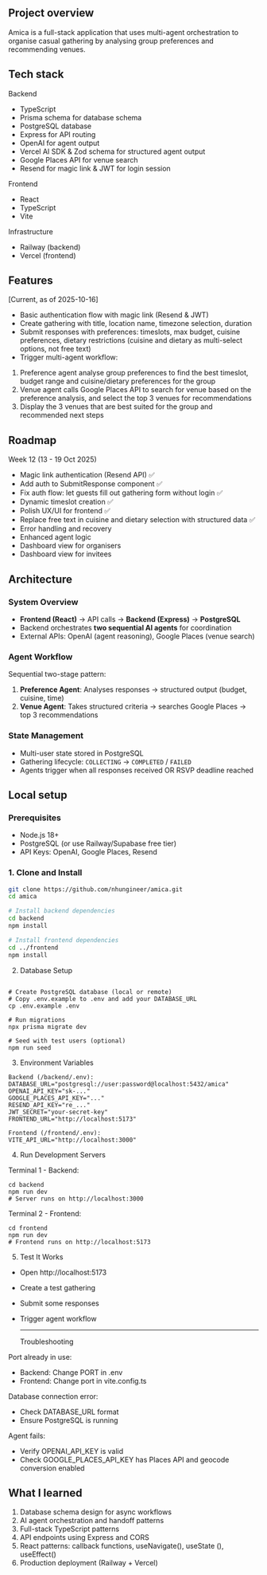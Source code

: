 ## Project overview

Amica is a full-stack application that uses multi-agent orchestration to organise casual gathering by analysing group preferences and recommending venues.

## Tech stack

Backend

- TypeScript
- Prisma schema for database schema
- PostgreSQL database
- Express for API routing
- OpenAI for agent output
- Vercel AI SDK & Zod schema for structured agent output
- Google Places API for venue search
- Resend for magic link & JWT for login session

Frontend

- React
- TypeScript
- Vite

Infrastructure

- Railway (backend)
- Vercel (frontend)

## Features

[Current, as of 2025-10-16]

- Basic authentication flow with magic link (Resend & JWT)
- Create gathering with title, location name, timezone selection, duration
- Submit responses with preferences: timeslots, max budget, cuisine preferences, dietary restrictions (cuisine and dietary as multi-select options, not free text)
- Trigger multi-agent workflow:

1. Preference agent analyse group preferences to find the best timeslot, budget range and cuisine/dietary preferences for the group
2. Venue agent calls Google Places API to search for venue based on the preference analysis, and select the top 3 venues for recommendations
3. Display the 3 venues that are best suited for the group and recommended next steps

## Roadmap

Week 12 (13 - 19 Oct 2025)

- Magic link authentication (Resend API) ✅
- Add auth to SubmitResponse component ✅
- Fix auth flow: let guests fill out gathering form without login ✅
- Dynamic timeslot creation ✅
- Polish UX/UI for frontend ✅
- Replace free text in cuisine and dietary selection with structured data ✅
- Error handling and recovery
- Enhanced agent logic
- Dashboard view for organisers
- Dashboard view for invitees

## Architecture

### System Overview

- **Frontend (React)** → API calls → **Backend (Express)** → **PostgreSQL**
- Backend orchestrates **two sequential AI agents** for coordination
- External APIs: OpenAI (agent reasoning), Google Places (venue search)

### Agent Workflow

Sequential two-stage pattern:

1. **Preference Agent**: Analyses responses → structured output (budget, cuisine, time)
2. **Venue Agent**: Takes structured criteria → searches Google Places → top 3 recommendations

### State Management

- Multi-user state stored in PostgreSQL
- Gathering lifecycle: `COLLECTING` → `COMPLETED` / `FAILED`
- Agents trigger when all responses received OR RSVP deadline reached

## Local setup

### Prerequisites

- Node.js 18+
- PostgreSQL (or use Railway/Supabase free tier)
- API Keys: OpenAI, Google Places, Resend

### 1. Clone and Install

```bash
git clone https://github.com/nhungineer/amica.git
cd amica

# Install backend dependencies
cd backend
npm install

# Install frontend dependencies
cd ../frontend
npm install
```

2. Database Setup

```cd backend

# Create PostgreSQL database (local or remote)
# Copy .env.example to .env and add your DATABASE_URL
cp .env.example .env

# Run migrations
npx prisma migrate dev

# Seed with test users (optional)
npm run seed
```

3. Environment Variables

```
Backend (/backend/.env):
DATABASE_URL="postgresql://user:password@localhost:5432/amica"
OPENAI_API_KEY="sk-..."
GOOGLE_PLACES_API_KEY="..."
RESEND_API_KEY="re_..."
JWT_SECRET="your-secret-key"
FRONTEND_URL="http://localhost:5173"

Frontend (/frontend/.env):
VITE_API_URL="http://localhost:3000"
```

4. Run Development Servers

Terminal 1 - Backend:

```
cd backend
npm run dev
# Server runs on http://localhost:3000
```

Terminal 2 - Frontend:

```
cd frontend
npm run dev
# Frontend runs on http://localhost:5173
```

5. Test It Works

- Open http://localhost:5173
- Create a test gathering
- Submit some responses
- Trigger agent workflow

  ***

  Troubleshooting

Port already in use:

- Backend: Change PORT in .env
- Frontend: Change port in vite.config.ts

Database connection error:

- Check DATABASE_URL format
- Ensure PostgreSQL is running

Agent fails:

- Verify OPENAI_API_KEY is valid
- Check GOOGLE_PLACES_API_KEY has Places API and geocode conversion enabled

## What I learned

1. Database schema design for async workflows
2. AI agent orchestration and handoff patterns
3. Full-stack TypeScript patterns
4. API endpoints using Express and CORS
5. React patterns: callback functions, useNavigate(), useState (), useEffect()
6. Production deployment (Railway + Vercel)

